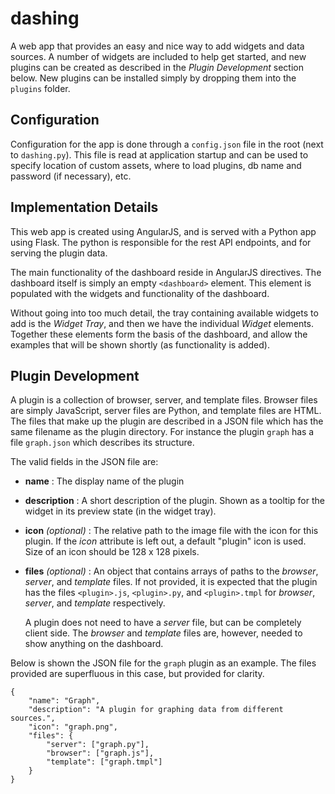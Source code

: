 dashing
=======

A web app that provides an easy and nice way to add widgets and data sources. A number of widgets
are included to help get started, and new plugins can be created as described in the *Plugin
Development* section below. New plugins can be installed simply by dropping them into the `plugins`
folder.

Configuration
-------------

Configuration for the app is done through a `config.json` file in the root (next to `dashing.py`).
This file is read at application startup and can be used to specify location of custom assets,
where to load plugins, db name and password (if necessary), etc.

Implementation Details
----------------------

This web app is created using AngularJS, and is served with a Python app using Flask. The python
is responsible for the rest API endpoints, and for serving the plugin data.

The main functionality of the dashboard reside in AngularJS directives. The dashboard itself is
simply an empty `<dashboard>` element. This element is populated with the widgets and functionality
of the dashboard.

Without going into too much detail, the tray containing available widgets to add is the *Widget
Tray*, and then we have the individual *Widget* elements. Together these elements form the basis
of the dashboard, and allow the examples that will be shown shortly (as functionality is added).

Plugin Development
------------------

A plugin is a collection of browser, server, and template files. Browser files are simply
JavaScript, server files are Python, and template files are HTML. The files that make up the
plugin are described in a JSON file which has the same filename as the plugin directory. For
instance the plugin `graph` has a file `graph.json` which describes its structure.

The valid fields in the JSON file are:

* **name** : The display name of the plugin

* **description** : A short description of the plugin. Shown as a tooltip for the widget in
  its preview state (in the widget tray).

* **icon** *(optional)* : The relative path to the image file with the icon for this plugin.
  If the *icon* attribute is left out, a default "plugin" icon is used. Size of an icon should
  be 128 x 128 pixels.

* **files** *(optional)* : An object that contains arrays of paths to the *browser*, *server*, and
  *template* files. If not provided, it is expected that the plugin has the files `<plugin>.js`,
  `<plugin>.py`, and `<plugin>.tmpl` for *browser*, *server*, and *template* respectively.

  A plugin does not need to have a *server* file, but can be completely client side. The *browser*
  and *template* files are, however, needed to show anything on the dashboard.

Below is shown the JSON file for the `graph` plugin as an example. The files provided are
superfluous in this case, but provided for clarity.

    {
        "name": "Graph",
        "description": "A plugin for graphing data from different sources.",
        "icon": "graph.png",
        "files": {
            "server": ["graph.py"],
            "browser": ["graph.js"],
            "template": ["graph.tmpl"]
        }
    }
